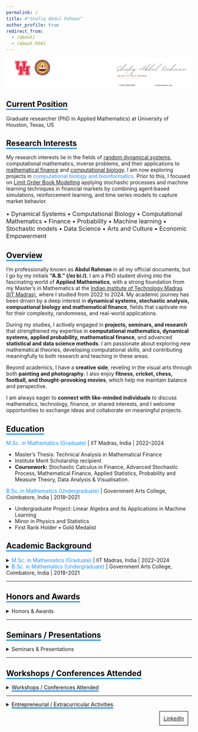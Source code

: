 ```yaml
---
permalink: /
title: #"Shafiq Abdul Rahman"
author_profile: true
redirect_from: 
  - /about/
  - /about.html
---
```

![Image Alt Text](/images/6.jpg)

<!-- Comment this line -->
## <span style="border-bottom: 3px solid #1E90FF; color: black;">Current Position</span>
Graduate researcher (PhD in Applied Mathematics) at University of Houston, Texas, US

          
## <span style="border-bottom: 3px solid #1E90FF; color: black;">Research Interests</span>

My research interests lie in the fields of [random dynamical systems](https://en.wikipedia.org/wiki/Random_dynamical_system), computational mathematics, inverse problems, and their applications to [mathematical finance](https://en.wikipedia.org/wiki/Mathematical_finance) and [computational biology](https://en.wikipedia.org/wiki/Computational_biology). I am now exploring projects in <span style="color: #1E90FF;">computational biology and bioinformatics.</span>  Prior to this, I focused on [Limit Order Book Modelling](https://www.5minutefinance.org/concepts/the-limit-order-book) applying stochastic processes and machine learning techniques in financial markets by combining agent‑based simulations, reinforcement learning, and time series models to capture market behavior.

<p style="font-size:16px;"> • Dynamical Systems • Computational Biology • Computational Mathematics •  Finance • Probability • Machine learning • Stochastic models •  Data Science  • Arts and Culture • Economic Empowerment</p>

## <span style="border-bottom: 3px solid #1E90FF; color: black;">Overview</span>
I’m professionally known as **Abdul Rahman** in all my official documents, but I go by my initials **“A.B.” (/eɪ biː/)**. I am a PhD student diving into the fascinating world of **Applied Mathematics**, with a strong foundation from my Master’s in Mathematics at the [Indian Institute of Technology Madras (IIT Madras)](https://en.wikipedia.org/wiki/IIT_Madras), where I studied from 2022 to 2024. My academic journey has been driven by a deep interest in **dynamical systems, stochastic analysis, compuational biology and mathematical finance**, fields that captivate me for their complexity, randomness, and real-world applications.  

During my studies, I actively engaged in **projects, seminars, and research** that strengthened my expertise in **computational mathematics, dynamical systems, applied probability, mathematical finance**, and advanced **statistical and data science methods**. I am passionate about exploring new mathematical theories, developing computational skills, and contributing meaningfully to both research and teaching in these areas.  

Beyond academics, I have a **creative side**, reveling in the visual arts through both **painting and photography**. I also enjoy **fitness, cricket, chess, football, and thought-provoking movies**, which help me maintain balance and perspective.  

I am always eager to **connect with like-minded individuals** to discuss mathematics, technology, finance, or shared interests, and I welcome opportunities to exchange ideas and collaborate on meaningful projects.


## <span style="border-bottom: 3px solid #1E90FF; color: black;">Education</span>

<span style="color: #1E90FF;">M.Sc. in Mathematics (Graduate)</span> | IIT Madras, India | 2022–2024  
- Master’s Thesis: Technical Analysis in Mathematical Finance  
- Institute Merit Scholarship recipient  
- **Coursework:** Stochastic Calculus in Finance, Advanced Stochastic Process, Mathematical Finance, Applied Statistics, Probability and Measure Theory, Data Analysis & Visualisation. 


<span style="color: #1E90FF;">B.Sc. in Mathematics (Undergraduate)</span> | Government Arts College, Coimbatore, India | 2018–2021  
- Undergraduate Project: Linear Algebra and its Applications in Machine Learning  
- Minor in Physics and Statistics  
- First Rank Holder • Gold Medalist  


## <span style="border-bottom: 3px solid #1E90FF; color: black;">Academic Background</span>

<details>
  <summary><span style="color: #1E90FF;">M.Sc. in Mathematics (Graduate)</span> | IIT Madras, India | 2022–2024</summary>

- Master’s Thesis: Technical Analysis in Mathematical Finance  
- Institute Merit Scholarship recipient  
- **Coursework:** Stochastic Calculus in Finance, Advanced Stochastic Process, Mathematical Finance, Applied Statistics, Probability and Measure Theory, Data Analysis & Visualisation

</details>

<details>
  <summary><span style="color: #1E90FF;">B.Sc. in Mathematics (Undergraduate)</span> | Government Arts College, Coimbatore, India | 2018–2021</summary>

- Undergraduate Project: Linear Algebra and its Applications in Machine Learning  
- Minor in Physics and Statistics  
- First Rank Holder • Gold Medalist

</details>

---

## <span style="border-bottom: 3px solid #1E90FF; color: black;">Honors and Awards</span>

<details>
  <summary>Honors & Awards</summary>
- 2025: Qualified CSIR NET, JRF — Eligible to be Assistant Professor in India  
- 2024: Qualified National level Graduate Aptitude Test in Engineering (GATE)  
- 2022: All India Rank ‑ 196 in IIT‑JAM (among 12,716 Math aspirants)  
- 2021: Rank 1, Topper in Department of Mathematics, Government Arts College, Coimbatore  
- 2018: District Runner, Mathematics Model Exam, CSI College of Engineering, Nilgiris, India  
- 2018: Rank 1, Young Ramanujam of School Awardee, Dhanish Ahmed Institute of Engineering, Coimbatore  
- 2016: Topper, Nilgiri District Achiever, Tamil Nadu School Associations  
- 2016: Topper, Kaitlyn Jeyaraj & Bryan Wood Cash award for centum in Mathematics

</details>

---

## <span style="border-bottom: 3px solid #1E90FF; color: black;">Seminars / Presentations</span>

<details>
  <summary>Seminars & Presentations</summary>
- June 2024: Contributory lectures on "Gaussian Functions, Errors and Stirling’s Approximations" — Summer Workshop on Pure Mathematics  
- April 2024: Presented "Ito's Rule" proof under Prof. Neelesh Upadhye, IIT Madras — Mathematical Finance  
- Feb 2024: Proof of "Approximation of class of functions by simple function using convolution and measure theory" under Prof. Barun Sarkar, IIT Madras — Advanced Stochastic Process  
- Feb 2024: Seminar on "Ito's Integration" for research scholars under Prof. Barun Sarkar, IIT Madras  
- May 2023: Seminar on "GCD over Euclidean Domains" — Mathematics Training and Talent Search Programme, IIT Madras  
- May 2022: Co-led discussion on "Significance of eigenvalues and eigenvectors" with Dr. Saranya, Government Arts College, Coimbatore

</details>

---

## <span style="border-bottom: 3px solid #1E90FF; color: black;">Workshops / Conferences Attended</span>

<details>
  <summary><span style="border-bottom: 3px solid #1E90FF; color: black;">Workshops / Conferences Attended</span></summary>
- 2024: Mini Course on Markov Chains by Prof. Manjunath Krishnapur, IISc Bangalore  
- 2024: 5-day International FDP on Financial Mathematics, SPDE Theory, Mathematical Modeling, VIT AP University  
- 2024: International Conference on Stochastic Calculus & Applications to Finance, Kings College London & IIT Madras  
- 2024: Workshop on Valuation of Equity Options using Black-Scholes Model, IIQF  
- 2024: Python in Finance & Open Range Breakout Strategy Workshop, StockGro at IIT Madras  
- 2024: Statistical Modeling & Quant Challenge, Millennium Investment Management, IIT Madras  
- 2024: Advanced Training School on PDEs & MATLAB, K. J. Somaiya College, Mumbai  
- 2023: One-month Summer School integrating Linear Algebra, Probability, Markov Chains, Differential Equations — IIT Madras  
- 2023: MTTS Programme, Linear Algebra, Complex Analysis, Topology, Module & Ring Theory, IIT Madras  
- 2023: Mathematics In-house Symposium, IIT Madras  
- 2022: National Conference on Computational Mathematics, NIT Puducherry  
- 2022: Workshop on Nonlinear Phenomena in Mathematical Biology (Hybrid), IIITM Gwalior  
- 2021: NPTEL Modern Algebra Course, Madurai Kamaraj University  
- 2021: KLA Workshop on AI & HPC in Semiconductor Manufacturing, IIT Madras  
- 2020: Initiation into Linear Algebra, International Workshop, MAR Thoma College  
- 2020: Vedic Mathematics & Foundations, Government Arts College, Coimbatore

</details>

---

<details>
  <summary> <span style="border-bottom: 3px solid #1E90FF; color: black;">Entrepreneurial / Extracurricular Activities</span>
</summary>

- **Organizer & Initiator:** Weekly Student Seminar Series, Mathematics Department, IIT Madras (Nov 2023 – May 2024)  
- **Student Chief Coordinator:** MTTS Programme, IIT Madras (May 2023) — Facilitated 150+ students  
- **Super Coordinator:** FORAYS 23, IIT Madras (Feb 2023) — Annual Math Fest  
- **Founder:** SMART CART OFFICIAL — Online art & craft studio (Jan 2019 – Present)  
  - Freelance services: Portraits, Doodles, Logo Designing, Calligraphy  
  - Won 2nd prize, Heritage Centre IIT Madras Doodle Competition  
- **Photographer:** EYES OF ABDUL — Photography & Videography Portfolio (Jul 2021 – Present)  
  - Tools: Adobe, Snapseed  
  - Galaxy Masterclass attendee, 2021 — Instructor: Mr. Auditya Venkatesh, Travel Photographer

</details>

<!-- ## Get in touch
- Email: [arahmans@uh.edu](arahmans@uh.edu)
- LinkedIn: [Abdul Rahman](https://www.linkedin.com/in/abdul-rahman-s/) -->

<!-- ## <span style="border-bottom: 3px solid #1E90FF; color: black;">Causes</span>
<p style="font-size:16px;"> Computational Mathematics• Dynamical Systems • Finance • Probability • Statistics • Machine learning • Stochastic models •  Data Science • Applied Mathematics  • Arts and Culture • Economic Empowerment</p> -->

<div style="border: 1px solid black; padding: 10px; margin: 10px; display: inline-block; float: right;">
  <a href="https://www.linkedin.com/in/abdul-rahman-s/">LinkedIn</a>
</div>


